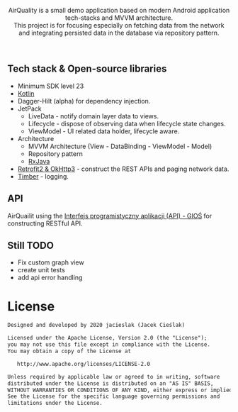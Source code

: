 
<p align="center">  
AirQuality is a small demo application based on modern Android application tech-stacks and MVVM architecture.<br>This project is for focusing especially on fetching data from the network and integrating persisted data in the database via repository pattern.
</p>
</br>



## Tech stack & Open-source libraries
- Minimum SDK level 23
- [Kotlin](https://kotlinlang.org/) 
- Dagger-Hilt (alpha) for dependency injection.
- JetPack
  - LiveData - notify domain layer data to views.
  - Lifecycle - dispose of observing data when lifecycle state changes.
  - ViewModel - UI related data holder, lifecycle aware.
- Architecture
  - MVVM Architecture (View - DataBinding - ViewModel - Model)
  - Repository pattern
  - [RxJava](https://github.com/ReactiveX/RxJava)
- [Retrofit2 & OkHttp3](https://github.com/square/retrofit) - construct the REST APIs and paging network data.
- [Timber](https://github.com/JakeWharton/timber) - logging.


## API

AirQuailit using the [Interfejs programistyczny aplikacji (API) - GIOŚ](http://powietrze.gios.gov.pl/pjp/content/api)  for constructing RESTful API.<br>

## Still TODO
* Fix custom graph view
* create unit tests
* add api error handling


# License
```xml
Designed and developed by 2020 jacieslak (Jacek Cieślak)

Licensed under the Apache License, Version 2.0 (the "License");
you may not use this file except in compliance with the License.
You may obtain a copy of the License at

   http://www.apache.org/licenses/LICENSE-2.0

Unless required by applicable law or agreed to in writing, software
distributed under the License is distributed on an "AS IS" BASIS,
WITHOUT WARRANTIES OR CONDITIONS OF ANY KIND, either express or implied.
See the License for the specific language governing permissions and
limitations under the License.
```
